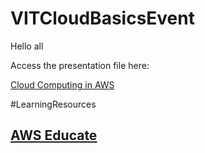 # VITCloudBasicsEvent

Hello all

Access the presentation file here:

<a href=""> Cloud Computing in AWS </a>

#LearningResources

<h2>
<a href="https://www.awseducate.com/student/s/"> AWS Educate </a>
</h2>



